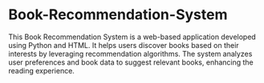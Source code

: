 # Book-Recommendation-System
This Book Recommendation System is a web-based application developed using Python and HTML. It helps users discover books based on their interests by leveraging recommendation algorithms. The system analyzes user preferences and book data to suggest relevant books, enhancing the reading experience.
